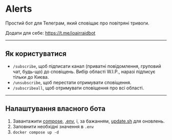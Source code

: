 # Alerts

Простий бот для Телеграм, який сповіщає про повітряні тривоги.

Додати для себе: https://t.me/ioairraidbot

---
## Як користуватися
- `/subscribe`, щоб підписати канал (приватні повідомлення, груповий чат, будь-що) до сповіщень. Вибір області W.I.P., наразі підписує тільки до Києва.
- `/unsubscribe`, щоб перестати отримувати сповіщення.
- `/subscribeall`, щоб отримувати сповіщення про всі області.

---
## Налаштування власного бота
1. Завантажити [compose](https://github.com/notlet/alerts/blob/main/docker-compose.yml), [.env](https://github.com/notlet/alerts/blob/main/example.env), і, за бажанням, [update.sh](https://github.com/notlet/alerts/blob/main/update.sh) для оновлень.
2. Заповнити необхідні значення в `.env`
3. `docker compose up -d`
